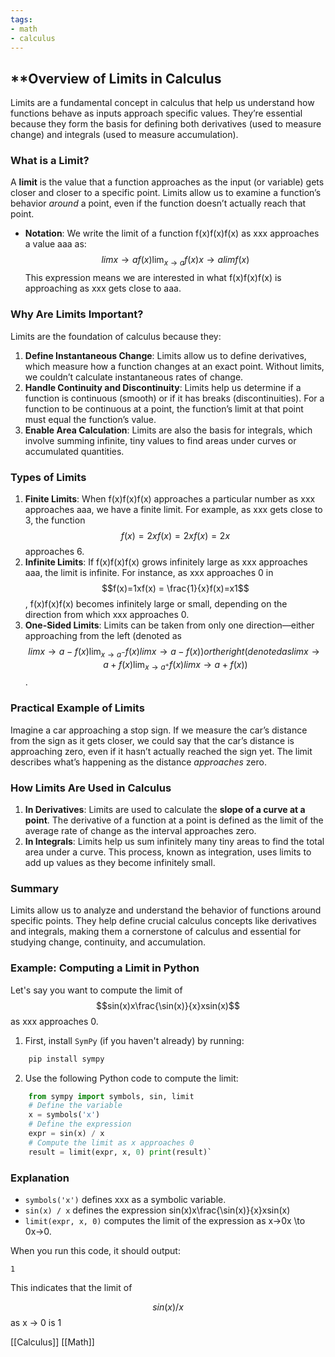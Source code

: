 ```yaml
---
tags:
- math
- calculus
---
```


## **Overview of Limits in Calculus

Limits are a fundamental concept in calculus that help us understand how functions behave as inputs approach specific values. They’re essential because they form the basis for defining both derivatives (used to measure change) and integrals (used to measure accumulation).

### What is a Limit?

A **limit** is the value that a function approaches as the input (or variable) gets closer and closer to a specific point. Limits allow us to examine a function’s behavior _around_ a point, even if the function doesn’t actually reach that point.

- **Notation**: We write the limit of a function f(x)f(x)f(x) as xxx approaches a value aaa as: $$lim⁡x→af(x)\lim_{{x \to a}} f(x)x→alim​f(x)$$ This expression means we are interested in what f(x)f(x)f(x) is approaching as xxx gets close to aaa.

### Why Are Limits Important?

Limits are the foundation of calculus because they:

1. **Define Instantaneous Change**: Limits allow us to define derivatives, which measure how a function changes at an exact point. Without limits, we couldn’t calculate instantaneous rates of change.
2. **Handle Continuity and Discontinuity**: Limits help us determine if a function is continuous (smooth) or if it has breaks (discontinuities). For a function to be continuous at a point, the function’s limit at that point must equal the function’s value.
3. **Enable Area Calculation**: Limits are also the basis for integrals, which involve summing infinite, tiny values to find areas under curves or accumulated quantities.

### Types of Limits

1. **Finite Limits**: When f(x)f(x)f(x) approaches a particular number as xxx approaches aaa, we have a finite limit. For example, as xxx gets close to 3, the function $$f(x)=2xf(x) = 2xf(x)=2x$$ approaches 6.
2. **Infinite Limits**: If f(x)f(x)f(x) grows infinitely large as xxx approaches aaa, the limit is infinite. For instance, as xxx approaches 0 in $$f(x)=1xf(x) = \frac{1}{x}f(x)=x1​$$, f(x)f(x)f(x) becomes infinitely large or small, depending on the direction from which xxx approaches 0.
3. **One-Sided Limits**: Limits can be taken from only one direction—either approaching from the left (denoted as  $$lim⁡x→a−f(x)\lim_{{x \to a^-}} f(x)limx→a−​f(x)) or the right (denoted as lim⁡x→a+f(x)\lim_{{x \to a^+}} f(x)limx→a+​f(x))$$.

### Practical Example of Limits

Imagine a car approaching a stop sign. If we measure the car’s distance from the sign as it gets closer, we could say that the car’s distance is approaching zero, even if it hasn’t actually reached the sign yet. The limit describes what’s happening as the distance _approaches_ zero.

### How Limits Are Used in Calculus

1. **In Derivatives**: Limits are used to calculate the **slope of a curve at a point**. The derivative of a function at a point is defined as the limit of the average rate of change as the interval approaches zero.
2. **In Integrals**: Limits help us sum infinitely many tiny areas to find the total area under a curve. This process, known as integration, uses limits to add up values as they become infinitely small.

### Summary

Limits allow us to analyze and understand the behavior of functions around specific points. They help define crucial calculus concepts like derivatives and integrals, making them a cornerstone of calculus and essential for studying change, continuity, and accumulation.

### Example: Computing a Limit in Python

Let's say you want to compute the limit of $$sin⁡(x)x\frac{\sin(x)}{x}xsin(x)​$$ as xxx approaches 0.

1. First, install `SymPy` (if you haven't already) by running:

```bash
    pip install sympy
```

2. Use the following Python code to compute the limit:

```python
    from sympy import symbols, sin, limit  
    # Define the variable 
    x = symbols('x')  
    # Define the expression 
    expr = sin(x) / x  
    # Compute the limit as x approaches 0 
    result = limit(expr, x, 0) print(result)`
 ```   

### Explanation

- `symbols('x')` defines xxx as a symbolic variable.
- `sin(x) / x` defines the expression sin⁡(x)x\frac{\sin(x)}{x}xsin(x)​
- `limit(expr, x, 0)` computes the limit of the expression as x→0x \to 0x→0.

When you run this code, it should output:

`1`

This indicates that the limit of

$$sin⁡(x)/x$$ as  x → 0 is 1

[[Calculus]]   [[Math]]